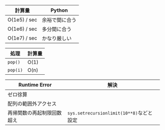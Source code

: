 | 計算量       | Python         |
| ------------ | -------------- |
| O(1e5) / sec | 余裕で間に合う |
| O(1e6) / sec | 多分間に合う   |
| O(1e7) / sec | かなり厳しい   |

| 処理     | 計算量 |
| -------- | ------ |
| `pop()`  | O(1)   |
| `pop(i)` | O(n)   |

| Runtime Error              | 解決                                     |
| -------------------------- | ---------------------------------------- |
| ゼロ徐算                   |                                          |
| 配列の範囲外アクセス       |                                          |
| 再帰関数の再起制限回数超え | `sys.setrecursionlimit(10**8)`などと設定 |